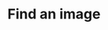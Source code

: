 ---
layout: tools/new-post
title: "Find an image"
excerpt: "Use this tool to find an image or photo in the image store."
tool-type: image-uploads
permalink: /tools/find-image
redirect_to:
- https://www.civilservice.lgbt/images/edit
---